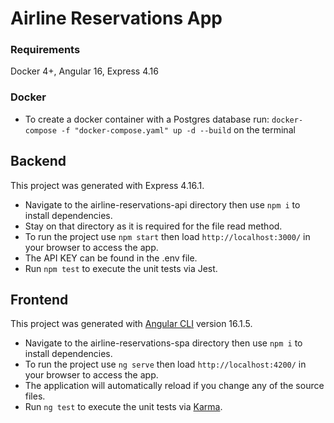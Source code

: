 # Airline Reservations App

### Requirements
Docker 4+, Angular 16, Express 4.16

### Docker

* To create a docker container with a Postgres database run: `docker-compose -f "docker-compose.yaml" up -d --build` on the terminal

## Backend
This project was generated with Express 4.16.1.

* Navigate to the airline-reservations-api directory then use `npm i` to install dependencies.
* Stay on that directory as it is required for the file read method.
* To run the project use `npm start` then load `http://localhost:3000/` in your browser to access the app.
* The API KEY can be found in the .env file.
* Run `npm test` to execute the unit tests via Jest.

## Frontend
This project was generated with [Angular CLI](https://github.com/angular/angular-cli) version 16.1.5.

* Navigate to the airline-reservations-spa directory then use `npm i` to install dependencies.
* To run the project use `ng serve` then load `http://localhost:4200/` in your browser to access the app.
* The application will automatically reload if you change any of the source files.
* Run `ng test` to execute the unit tests via [Karma](https://karma-runner.github.io).
